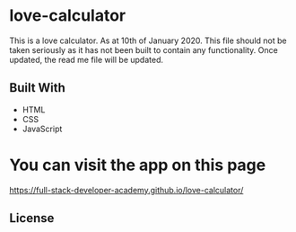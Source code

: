 # love-calculator
This is a love calculator.
As at 10th of January 2020. This file should not be taken seriously as it has not been built to contain any functionality.
Once updated, the read me file will be updated.


## Built With

* HTML
* CSS
* JavaScript


# You can visit the app on this page

https://full-stack-developer-academy.github.io/love-calculator/


## License
